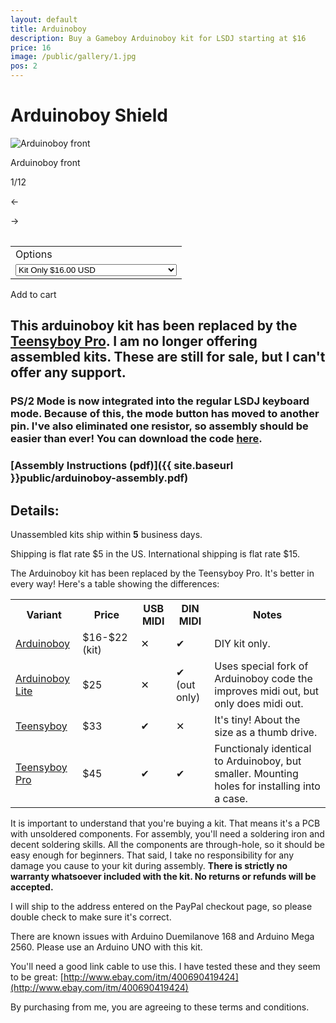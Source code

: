 ```yaml
---
layout: default
title: Arduinoboy
description: Buy a Gameboy Arduinoboy kit for LSDJ starting at $16
price: 16
image: /public/gallery/1.jpg
pos: 2
---
```

# Arduinoboy Shield

<div class="gallery">
	<img src="{{ site.baseurl }}public/gallery/1.jpg" alt="Arduinoboy front" id="gallery_image" onclick="cycle(1); return false;">
	<p id="gallery_subtitle">Arduinoboy front</p>
	<p id="gallery_pos_text">1/12</p>
	<div id="gallery_nav">
		<p id="gallery_nav_left" onclick="cycle(0); return false;">←</p>
		<p id="gallery_nav_right" onclick="cycle(1); return false;">→</p>
	</div>
</div>

<table>
<form id="paypal" target="paypal" action="https://www.paypal.com/cgi-bin/webscr" method="post">
<input type="hidden" name="cmd" value="_s-xclick">
<input type="hidden" name="hosted_button_id" value="WBS4S4LX4WLSW">
<table class="checkout-table">
<tr><td><input type="hidden" name="on0" value="Options">Options</td></tr><tr><td><select name="os0">
	<option value="Kit Only">Kit Only $16.00 USD</option>
	<option value="Kit Only (w/ PS2 jack)">Kit Only (w/ PS2 jack) $17.00 USD</option>
	<option value="Kit + Arduino">Kit + Arduino $21.00 USD</option>
	<option value="Kit (w/ PS2 jack) + Arduino">Kit (w/ PS2 jack) + Arduino $22.00 USD</option>
</select> </td></tr>
</table>
<input type="hidden" name="currency_code" value="USD">
</form>
</table>

<div class="addToCart noselect" onclick="addToCart()">
  Add to cart
</div>

## This arduinoboy kit has been replaced by the [Teensyboy Pro](https://catskullelectronics.com/teensyboypro). I am no longer offering assembled kits. These are still for sale, but I can't offer any support.

### PS/2 Mode is now integrated into the regular LSDJ keyboard mode. Because of this, the mode button has moved to another pin. I've also eliminated one resistor, so assembly should be easier than ever! You can download the code [here](https://github.com/catskull/Arduinoboy/archive/master.zip).

### [Assembly Instructions (pdf)]({{ site.baseurl }}public/arduinoboy-assembly.pdf)

## Details:

Unassembled kits ship within **5** business days.

Shipping is flat rate $5 in the US. International shipping is flat rate $15.

The Arduinoboy kit has been replaced by the Teensyboy Pro. It's better in every way! Here's a table showing the differences:

<table style="min-width:100%;">
	<tr>
		<th>Variant</th>
		<th>Price</th>
		<th>USB MIDI</th>
		<th>DIN MIDI</th>
		<th>Notes</th>
	</tr>
	<tr>
		<td><a href="https://catskullelectronics.com/arduinoboy">Arduinoboy</a></td>
		<td>$16-$22 (kit)</td>
		<td>✕</td>
		<td>✔</td>
		<td>DIY kit only.</td>
	</tr>
	<tr>
		<td><a href="https://catskullelectronics.com/arduinoboy-lite">Arduinoboy Lite</a></td>
		<td>$25</td>
		<td>✕</td>
		<td>✔ (out only)</td>
		<td>Uses special fork of Arduinoboy code the improves midi out, but only does midi out.</td>
	</tr>
	<tr>
		<td><a href="https://catskullelectronics.com/teensyboy">Teensyboy</a></td>
		<td>$33</td>
		<td>✔</td>
		<td>✕</td>
		<td>It's tiny! About the size as a thumb drive.</td>
	</tr>
	<tr>
		<td><a href="https://catskullelectronics.com/teensyboypro">Teensyboy Pro</a></td>
		<td>$45</td>
		<td>✔</td>
		<td>✔</td>
		<td>Functionaly identical to Arduinoboy, but smaller. Mounting holes for installing into a case.</td>
	</tr>
</table>

It is important to understand that you're buying a kit. That means it's a PCB with unsoldered components. For assembly,  you'll need a soldering iron and decent soldering skills. All the components are through-hole, so it should be easy enough for beginners. That said, I take no responsibility for any damage you cause to your kit during assembly. **There is strictly no warranty whatsoever included with the kit. No returns or refunds will be accepted.**

I will ship to the address entered on the PayPal checkout page, so please double check to make sure it's correct.

There are known issues with Arduino Duemilanove 168 and Arduino Mega 2560. Please use an Arduino UNO with this kit.

You'll need a good link cable to use this. I have tested these and they seem to be great: [http://www.ebay.com/itm/400690419424](http://www.ebay.com/itm/400690419424)

By purchasing from me, you are agreeing to these terms and conditions.

<script src="{{ site.baseurl }}public/js/scripts.js"></script>
